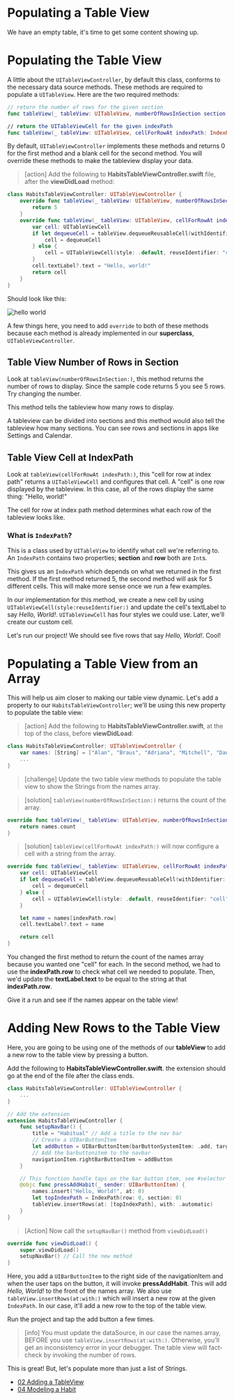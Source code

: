 # Populating a Table View

We have an empty table, it's time to get some content showing up.

# Populating the Table View

A little about the `UITableViewController`, by default this class, conforms to the necessary data source methods. These methods are required to populate a `UITableView`. Here are the two required methods:

```swift
// return the number of rows for the given section
func tableView(_ tableView: UITableView, numberOfRowsInSection section: Int) -> Int

// return the UITableViewCell for the given indexPath
func tableView(_ tableView: UITableView, cellForRowAt indexPath: IndexPath) -> UITableViewCell
```

By default, `UITableViewController` implements these methods and returns 0 for the first method and a blank cell for the second method. You will override these methods to make the tableview display your data.

> [action]
> Add the following to **HabitsTableViewController.swift** file, after the **viewDidLoad** method:

```Swift
class HabitsTableViewController: UITableViewController {
    override func tableView(_ tableView: UITableView, numberOfRowsInSection section: Int) -> Int {
        return 5
    }
    override func tableView(_ tableView: UITableView, cellForRowAt indexPath: IndexPath) -> UITableViewCell {
        var cell: UITableViewCell
        if let dequeueCell = tableView.dequeueReusableCell(withIdentifier: "cell") {
            cell = dequeueCell
        } else {
            cell = UITableViewCell(style: .default, reuseIdentifier: "cell")
        }
        cell.textLabel?.text = "Hello, world!"
        return cell
    }
}
```

Should look like this: 

![hello world](./assets/hello-world.png)

A few things here, you need to add `override` to both of these methods because each method is already implemented in our **superclass**, `UITableViewController`.

## Table View Number of Rows in Section

Look at `tableView(numberOfRowsInSection:)`, this method returns the number of rows to display. Since the sample code returns 5 you see 5 rows. Try changing the number.

This method tells the tableview how many rows to display. 

A tableview can be divided into sections and this method would also tell the tableview how many sections. You can see rows and sections in apps like Settings and Calendar. 

## Table View Cell at IndexPath

Look at `tableView(cellForRowAt indexPath:)`, this "cell for row at index path" returns a `UITableViewCell` and configures that cell. A "cell" is one row displayed by the tableview. In this case, all of the rows display the same thing: "Hello, world!"

The cell for row at index path method determines what each row of the tableview looks like. 

### What is `IndexPath`?

This is a class used by `UITableView` to identify what cell we're referring to.
An `IndexPath` contains two properties; **section** and **row** both are `Int`s.

This gives us an `IndexPath` which depends on what we returned in the first method.
If the first method returned 5, the second method will ask for 5 different cells.
This will make more sense once we run a few examples.

In our implementation for this method, we create a new cell by using `UITableViewCell(style:reuseIdentifier:)` and update the cell's textLabel to say *Hello, World!*.
`UITableViewCell` has four styles we could use.
Later, we'll create our custom cell.

Let's run our project!
We should see five rows that say *Hello, World!*.
Cool!

# Populating a Table View from an Array

This will help us aim closer to making our table view dynamic.
Let's add a property to our `HabitsTableViewController`; we'll be using this new property to populate the table view:

> [action]
> Add the following to **HabitsTableViewController.swift**, at the top of the class, before **viewDidLoad**:

```Swift
class HabitsTableViewController: UITableViewController {
    var names: [String] = ["Alan", "Braus", "Adriana", "Mitchell", "Dani", "Jess", "Dan", "Meredith", "Milad"]
    ...
}
```

<!-- -->

> [challenge]
> Update the two table view methods to populate the table view to show the Strings from the names array.

<!-- -->

> [solution]
> `tableView(numberOfRowsInSection:)` returns the count of the array.

```swift
override func tableView(_ tableView: UITableView, numberOfRowsInSection section: Int) -> Int {
    return names.count
}
```

> [solution]
> `tableView(cellForRowAt indexPath:)` will now configure a cell with a string from the array.

```Swift
override func tableView(_ tableView: UITableView, cellForRowAt indexPath: IndexPath) -> UITableViewCell {
    var cell: UITableViewCell
    if let dequeueCell = tableView.dequeueReusableCell(withIdentifier: "cell") {
        cell = dequeueCell
    } else {
        cell = UITableViewCell(style: .default, reuseIdentifier: "cell")
    }

    let name = names[indexPath.row]
    cell.textLabel?.text = name

    return cell
}
```

You changed the first method to return the count of the names array because you wanted one "cell" for each.
In the second method, we had to use the **indexPath.row** to check what cell we needed to populate.
Then, we'd update the **textLabel.text** to be equal to the string at that **indexPath.row**.

Give it a run and see if the names appear on the table view!

# Adding New Rows to the Table View

Here, you are going to be using one of the methods of our **tableView** to add a new row to the table view by pressing a button.

Add the following to **HabitsTableViewController.swift**. the extension should go at the end of the file after the class ends.

```swift
class HabitsTableViewController: UITableViewController {
    ...
}

// Add the extension 
extension HabitsTableViewController {
    func setupNavBar() {
        title = "Habitual" // Add a title to the nav bar
        // Create a UIBarButtonItem
        let addButton = UIBarButtonItem(barButtonSystemItem: .add, target: self, action: #selector(pressAddHabit(_:)))
        // Add the barbuttonitem to the navbar
        navigationItem.rightBarButtonItem = addButton
    }

    // This function handle taps on the bar button item, see #selector above
    @objc func pressAddHabit(_ sender: UIBarButtonItem) {
        names.insert("Hello, World!", at: 0)
        let topIndexPath = IndexPath(row: 0, section: 0)
        tableView.insertRows(at: [topIndexPath], with: .automatic)
    }
}
```

> [Action]
> Now call the `setupNavBar()` method from `viewDidLoad()`

```Swift
override func viewDidLoad() {
    super.viewDidLoad()
    setupNavBar() // Call the new method
}
```

Here, you add a `UIBarButtonItem` to the right side of the navigationItem and when the user taps on the button, it will invoke **pressAddHabit**. This will add *Hello, World!* to the front of the names array. We also use `tableView.insertRows(at:with:)` which will insert a new row at the given `IndexPath`. In our case, it'll add a new row to the top of the table view.

Run the project and tap the add button a few times.

> [info]
> You must update the dataSource, in our case the names array, BEFORE you use `tableView.insertRows(at:with:)`. Otherwise, you'll get an inconsistency error in your debugger. The table view will fact-check by invoking the number of rows.

This is great! But, let's populate more than just a list of Strings.

- [02 Adding a TableView](../02-Adding-a-Table-View/)
- [04 Modeling a Habit](../04-Modeling-the-Habit/)

